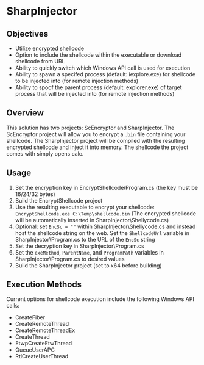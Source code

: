 # SharpInjector

## Objectives
* Utilize encrypted shellcode
* Option to include the shellcode within the executable or download shellcode from URL
* Ability to quickly switch which Windows API call is used for execution
* Ability to spawn a specifed process (default: iexplore.exe) for shellcode to be injected into (for remote injection methods)
* Ability to spoof the parent process (default: explorer.exe) of target process that will be injected into (for remote injection methods)

## Overview 
This solution has two projects: ScEncryptor and SharpInjector. The ScEncryptor project will allow you to encrypt a `.bin` file containing your shellcode. The SharpInjector project will be compiled with the resulting encrypted shellcode and inject it into memory. The shellcode the project comes with simply opens calc.

## Usage
1. Set the encryption key in EncryptShellcode\Program.cs (the key must be 16/24/32 bytes)
2. Build the EncryptShellcode project
3. Use the resulting executable to encrypt your shellcode: `EncryptShellcode.exe C:\Temp\shellcode.bin` (The encrypted shellcode will be automatically inserted in SharpInjector\Shellycode.cs)
4. Optional: set `EncSc = ""` within SharpInjector\Shellycode.cs and instead host the shellcode string on the web. Set the `ShellcodeUrl` variable in SharpInjector\Program.cs to the URL of the `EncSc` string
5. Set the decryption key in SharpInjector\Program.cs
6. Set the `exeMethod`, `ParentName`, and `ProgramPath` variables in SharpInjector\Program.cs to desired values
7. Build the SharpInjector project (set to x64 before building)

## Execution Methods
Current options for shellcode execution include the following Windows API calls:
* CreateFiber
* CreateRemoteThread
* CreateRemoteThreadEx
* CreateThread
* EtwpCreateEtwThread
* QueueUserAPC
* RtlCreateUserThread
